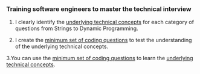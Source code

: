 ### Training software engineers to master the technical interview

1. I clearly identify the [underlying technical concepts](https://colab.research.google.com/drive/1slnnZJAtSyAqJbqF5IMBht8zNJxm8mN4#scrollTo=qTZX2XylbCAd) for each category of questions from Strings to Dynamic Programming.

2. I create the [minimum set of coding questions](https://colab.research.google.com/drive/1avGI8ITH8mXA3-PdlVaScNtf45mhVapy#scrollTo=QlJsQ5xpRHg5) to test the understanding of the underlying technical concepts.

3.You can use the [minimum set of coding questions](https://colab.research.google.com/drive/1avGI8ITH8mXA3-PdlVaScNtf45mhVapy#scrollTo=QlJsQ5xpRHg5) to learn the [underlying technical concepts](https://colab.research.google.com/drive/1slnnZJAtSyAqJbqF5IMBht8zNJxm8mN4#scrollTo=qTZX2XylbCAd).
